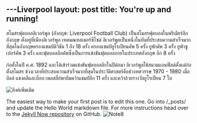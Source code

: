 ---Liverpool
layout: post
title: You're up and running!
---

 สโมสรฟุตบอลลิเวอร์พูล (อังกฤษ: Liverpool Football Club) เป็นสโมสรฟุตบอลในพรีเมียร์ลีกอังกฤษ ตั้งอยู่ที่เมืองลิเวอร์พูล เทศมณฑลเมอร์ซีไซด์ ลิเวอร์พูลเป็นหนึ่งในทีมที่ประสบความสำเร็จมากที่สุดในอังกฤษครองแชมป์ดิวิชัน 1 ถึง 18 ครั้ง ครองแชมป์ยูโรเปียนคัพ 5 ครั้ง ยูฟ่าคัพ 3 ครั้ง ยูฟ่าซูเปอร์คัพ 3 ครั้ง และฟุตบอลลีกคัพซึ่งเป็นการแข่งขันฟุตบอลภายในประเทศอังกฤษ อีก 8 ครั้ง

ก่อตั้งในปี ค.ศ. 1892 และได้เข้าร่วมแข่งขันฟุตบอลลีกในปีต่อมา ลิเวอร์พูลใช้สนามแอนฟีลด์ตั้งแต่ก่อตั้งสโมสร ช่วงเวลาที่ประสบความสำเร็จมากที่สุดในประวัติศาสตร์คือช่วงทศวรรษ 1970 - 1980 เมื่อบิลล์ แชงคลีและบ็อบ เพลสลี่ย์พาทีมคว้าแชมป์ลีก 11 ครั้ง และคว้าถ้วยรางวัลยูโรเปียน 7 ใบ


![ลิงค์เพิ่มเติม](http://www.siamliverpool.com/images/clubhistory/12.jpg)

The easiest way to make your first post is to edit this one. Go into /_posts/ and update the Hello World markdown file. For more instructions head over to the [Jekyll Now repository](https://github.com/barryclark/jekyll-now) on GitHub.
![Note8]()
